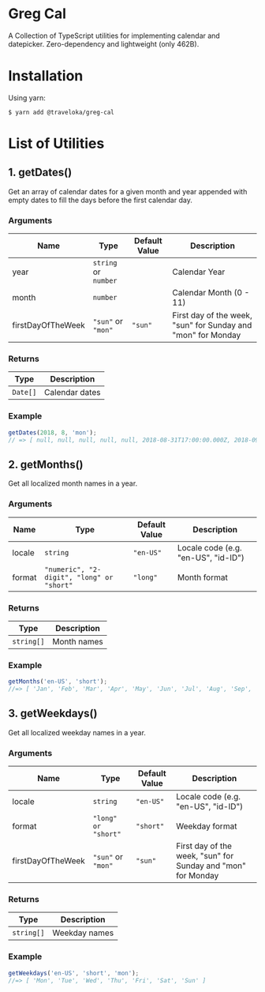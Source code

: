 # Greg Cal

A Collection of TypeScript utilities for implementing calendar and datepicker. Zero-dependency and lightweight (only 462B).

# Installation

Using yarn:

```
$ yarn add @traveloka/greg-cal
```

# List of Utilities

## 1. getDates()

Get an array of calendar dates for a given month and year appended with empty dates to fill the days before the first calendar day.

### Arguments

| Name              | Type                 | Default Value | Description                                                  |
| ----------------- | -------------------- | ------------- | ------------------------------------------------------------ |
| year              | `string` or `number` |               | Calendar Year                                                |
| month             | `number`             |               | Calendar Month (0 - 11)                                      |
| firstDayOfTheWeek | `"sun"` or `"mon"`   | `"sun"`       | First day of the week, "sun" for Sunday and "mon" for Monday |

### Returns

| Type     | Description    |
| -------- | -------------- |
| `Date[]` | Calendar dates |

### Example

```js
getDates(2018, 8, 'mon');
// => [ null, null, null, null, null, 2018-08-31T17:00:00.000Z, 2018-09-01T17:00:00.000Z, ... ]
```

## 2. getMonths()

Get all localized month names in a year.

### Arguments

| Name   | Type                                      | Default Value | Description                         |
| ------ | ----------------------------------------- | ------------- | ----------------------------------- |
| locale | `string`                                  | `"en-US"`     | Locale code (e.g. "en-US", "id-ID") |
| format | `"numeric", "2-digit", "long" or "short"` | `"long"`      | Month format                        |

### Returns

| Type       | Description |
| ---------- | ----------- |
| `string[]` | Month names |

### Example

```js
getMonths('en-US', 'short');
//=> [ 'Jan', 'Feb', 'Mar', 'Apr', 'May', 'Jun', 'Jul', 'Aug', 'Sep', 'Oct', 'Nov', 'Dec' ]
```

## 3. getWeekdays()

Get all localized weekday names in a year.

### Arguments

| Name              | Type                | Default Value | Description                                                  |
| ----------------- | ------------------- | ------------- | ------------------------------------------------------------ |
| locale            | `string`            | `"en-US"`     | Locale code (e.g. "en-US", "id-ID")                          |
| format            | `"long" or "short"` | `"short"`     | Weekday format                                               |
| firstDayOfTheWeek | `"sun"` or `"mon"`  | `"sun"`       | First day of the week, "sun" for Sunday and "mon" for Monday |

### Returns

| Type       | Description   |
| ---------- | ------------- |
| `string[]` | Weekday names |

### Example

```js
getWeekdays('en-US', 'short', 'mon');
//=> [ 'Mon', 'Tue', 'Wed', 'Thu', 'Fri', 'Sat', 'Sun' ]
```
